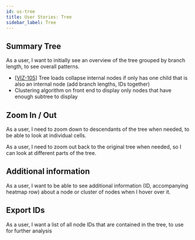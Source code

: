 ```yaml
---
id: us-tree
title: User Stories: Tree
sidebar_label: Tree
---
```


## Summary Tree

As a user, I want to initially see an overview of the tree grouped by branch length, to see overall patterns.

- [[VIZ-105](https://shahcompbio.atlassian.net/browse/VIZ-105)] Tree loads collapse internal nodes if only has one child that is also an internal node (add branch lengths, IDs together)
- Clustering algorithm on front end to display only nodes that have enough subtree to display

## Zoom In / Out

As a user, I need to zoom down to descendants of the tree when needed, to be able to look at individual cells.

As a user, I need to zoom out back to the original tree when needed, so I can look at different parts of the tree.

## Additional information

As a user, I want to be able to see additional information (ID, accompanying heatmap row) about a node or cluster of nodes when I hover over it.

## Export IDs

As a user, I want a list of all node IDs that are contained in the tree, to use for further analysis
